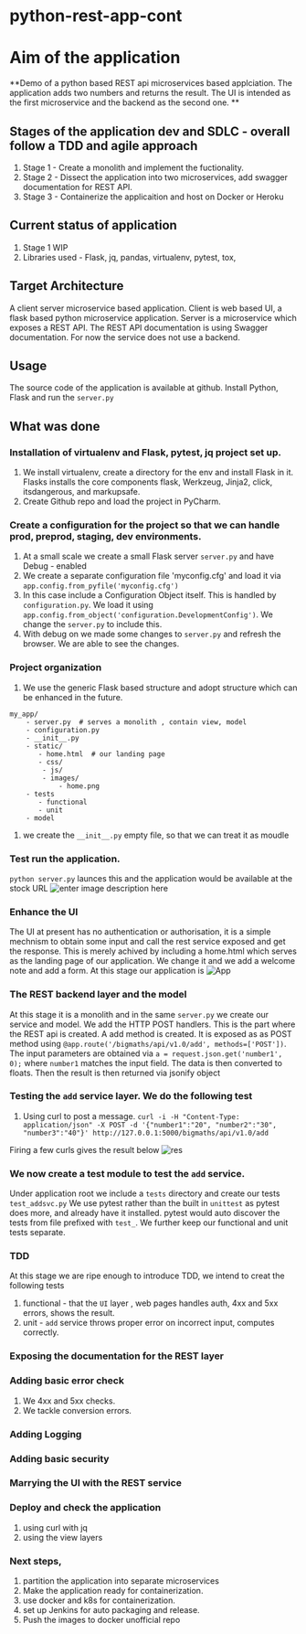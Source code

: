 # python-rest-app-cont

# Aim of the application 
**Demo of a python based REST api microservices based applciation. The application adds two numbers and returns the result. The UI is intended as the first microservice and the backend as the second one.  **

## Stages of the application dev and SDLC - overall follow a **TDD** and agile approach
1. Stage 1 - Create a monolith and implement the fuctionality. 
2. Stage 2 - Dissect the application into two microservices, add swagger documentation for REST API.
3. Stage 3 - Containerize the applicaition and host on Docker or Heroku

## Current status of application 
1. Stage 1 WIP	
2. Libraries used  - Flask, jq, pandas, virtualenv, pytest, tox, 

## Target Architecture
A client server microservice based application. 
Client is web based UI, a flask based python microservice application. 
Server is a microservice which exposes a REST API.  The REST API documentation is using Swagger documentation. 
For now the service does not use a backend. 


## Usage
The source code of the application is available at github. 
Install Python, Flask and run the `server.py`

## What was done 
### Installation of virtualenv and Flask, pytest, jq project set up. 
1. We install virtualenv, create a directory for the env and install Flask in it. Flasks installs the core components flask, Werkzeug, Jinja2, click, itsdangerous, and markupsafe.
2. Create Github repo and load the project in PyCharm. 

### Create a configuration for the project so that we can handle prod, preprod, staging, dev environments. 
1. At a small scale we create a small Flask server `server.py` and have Debug - enabled 
1. We create a separate configuration file 'myconfig.cfg' and load it via  `app.config.from_pyfile('myconfig.cfg') `
1. In this case include a Configuration Object itself. This is handled by `configuration.py`. We load it using `app.config.from_object('configuration.DevelopmentConfig')`. We change the `server.py` to include this.
1. With debug on we made some changes to `server.py` and refresh the browser. We are able to see the changes.

### Project organization 
1. We use the generic Flask based structure and adopt structure which can be enhanced in the future. 

```
my_app/ 
    - server.py  # serves a monolith , contain view, model
    - configuration.py 
    - __init__.py 
    - static/ 
       - home.html  # our landing page
       - css/ 
        - js/ 
        - images/ 
            - home.png 
    - tests            
       - functional  
       - unit
    - model
```
1. we create the `__init__.py` empty file, so that we can treat it as moudle

### Test run the application. 
`python server.py` launces this and the application would be available at the stock URL 
![enter image description here](https://i.imgur.com/rPo5m1T.png)

### Enhance the UI 
The UI at present has no authentication or authorisation, it is a simple mechnism to obtain some input and call the rest service exposed and get the response.  This is merely achived by including a home.html which serves as the landing page of our application. We change it and we add a welcome note and add a form.
At this stage our application is ![App](https://i.imgur.com/w5yGfU3.png)

### The REST backend layer and the model
At this stage it is a monolith and in the same `server.py` we create our service and model. 
We add the HTTP POST handlers. This is the part where the REST api is created. 
A add method is created. It is exposed as as POST method using `@app.route('/bigmaths/api/v1.0/add', methods=['POST'])`. The input parameters are obtained via `a = request.json.get('number1', 0);` where `number1` matches the input field. The data is then converted to floats. Then the result is then returned via jsonify object

### Testing the `add` service layer. We do the following test
1. Using curl to post a message. 
`curl -i -H "Content-Type: application/json" -X POST -d '{"number1":"20", "number2":"30", "number3":"40"}' http://127.0.0.1:5000/bigmaths/api/v1.0/add`

Firing a few curls gives the result below 
![res](https://i.imgur.com/rETQRdq.png)

### We now create a test module to test the `add` service.
Under application root we include a `tests` directory and create our tests `test_addsvc.py` We use pytest rather than the built in `unittest` as pytest does more, and already have it installed. pytest would auto discover the tests from file prefixed with `test_`. We further keep our functional and unit tests separate. 

### TDD 
At this stage we are ripe enough to introduce TDD, we intend to creat the following tests
1. functional - that the `UI` layer , web pages handles auth, 4xx and 5xx errors, shows the result. 
1. unit - `add` service throws proper error on incorrect input, computes correctly. 

### Exposing the documentation for the REST layer



### Adding basic error check 
1. We 4xx and 5xx checks.
2. We tackle conversion errors. 

### Adding Logging 

### Adding basic security

### Marrying the UI with the REST service

### Deploy and check the application 
1. using curl with jq
2. using the view layers

### Next steps, 
1. partition the application into separate microservices 
1. Make the application ready for containerization. 
1. use docker and k8s for containerization. 
2. set up Jenkins for auto packaging and release. 
1. Push the images to docker unofficial repo









